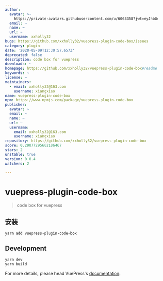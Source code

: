 ```yaml
---
author:
  avatar: >-
    https://private-avatars.githubusercontent.com/u/6063358?jwt=eyJhbGciOiJIUzI1NiIsInR5cCI6IkpXVCJ9.eyJpc3MiOiJnaXRodWIuY29tIiwiYXVkIjoicmF3LmdpdGh1YnVzZXJjb250ZW50LmNvbSIsImtleSI6ImtleTEiLCJleHAiOjE3MzQ2NzQxNjAsIm5iZiI6MTczNDY3Mjk2MCwicGF0aCI6Ii91LzYwNjMzNTgifQ.IKIHqRWNIdMsHnuLviNiXw1vDirJ3PrEgteL13rRmeQ&v=4
  email: ~
  name: ~
  url: ~
  username: xxholly32
bugs: https://github.com/xxholly32/vuepress-plugin-code-box/issues
category: plugin
date: '2020-05-09T12:30:57.657Z'
deprecated: false
description: code box for vuepress
downloads: ~
homepage: https://github.com/xxholly32/vuepress-plugin-code-box#readme
keywords: ~
license: ~
maintainers:
  - email: xxholly32@163.com
    username: xiangxiao
name: vuepress-plugin-code-box
npm: https://www.npmjs.com/package/vuepress-plugin-code-box
publisher:
  avatar: ~
  email: ~
  name: ~
  url: ~
  username:
    email: xxholly32@163.com
    username: xiangxiao
repository: https://github.com/xxholly32/vuepress-plugin-code-box
score: 0.29077295662106467
stars: 2
unstable: true
version: 0.0.4
watchers: 2

---
```


# vuepress-plugin-code-box

> code box for vuepress

## 安装

```
yarn add vuepress-plugin-code-box
```

## Development

```bash
yarn dev
yarn build
```

For more details, please head VuePress's [documentation](https://v1.vuepress.vuejs.org/).
